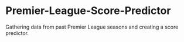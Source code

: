 # Premier-League-Score-Predictor
Gathering data from past Premier League seasons and creating a score predictor. 
